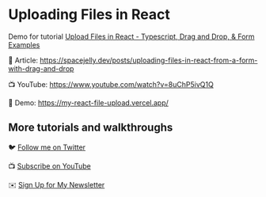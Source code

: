 # Uploading Files in React

Demo for tutorial [Upload Files in React - Typescript, Drag and Drop, & Form Examples](https://www.youtube.com/watch?v=8uChP5ivQ1Q)

📝 Article: https://spacejelly.dev/posts/uploading-files-in-react-from-a-form-with-drag-and-drop

📺 YouTube: https://www.youtube.com/watch?v=8uChP5ivQ1Q

🚀 Demo: https://my-react-file-upload.vercel.app/

## More tutorials and walkthroughs

🐦 [Follow me on Twitter](https://twitter.com/colbyfayock)

📺 [Subscribe on YouTube](https://kdta.io/l0f7g)

✉️ [Sign Up for My Newsletter](https://colbyfayock.com/newsletter)
